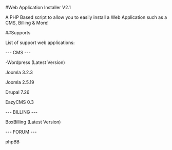 #Web Application Installer V2.1

A PHP Based script to allow you to easily install a Web Application such as a CMS, Billing &amp; More!


##Supports

List of support web applications:

--- CMS ---

-Wordpress (Latest Version)

Joomla 3.2.3

Joomla 2.5.19

Drupal 7.26

EazyCMS 0.3



--- BILLING ---

BoxBilling (Latest Version)



--- FORUM ---

phpBB
